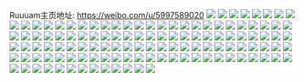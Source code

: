 Ruuuam主页地址: https://weibo.com/u/5997589020 
![](https://wx4.sinaimg.cn/mw2000/006xTgSMly1h90b8ctqfxj30zo2564qq.jpg) 
![](https://wx4.sinaimg.cn/mw2000/006xTgSMly1h8yuiz3afmj30zo2564qq.jpg) 
![](https://wx4.sinaimg.cn/mw2000/006xTgSMly1h8yr7iykxcj30zo256hdt.jpg) 
![](https://wx4.sinaimg.cn/mw2000/006xTgSMly1h8yr3rf1ibj30zo256u0x.jpg) 
![](https://wx4.sinaimg.cn/mw2000/006xTgSMly1h8yl4sqqguj30ma0hs760.jpg) 
![](https://wx4.sinaimg.cn/mw2000/006xTgSMly1h8v5n4u4fyj30hs0jp404.jpg) 
![](https://wx4.sinaimg.cn/mw2000/006xTgSMly1h8v2qy4eoij30tu13uwmo.jpg) 
![](https://wx4.sinaimg.cn/mw2000/006xTgSMly1h8u9dxgs64j30zo256kjl.jpg) 
![](https://wx4.sinaimg.cn/mw2000/006xTgSMly1h8stxmd9dxj30u015lqfi.jpg) 
![](https://wx4.sinaimg.cn/mw2000/006xTgSMly1h8ssphx9ckj30zo0mp41i.jpg) 
![](https://wx4.sinaimg.cn/mw2000/006xTgSMly1h8r69haeivj32c0340npf.jpg) 
![](https://wx4.sinaimg.cn/mw2000/006xTgSMly1h8mycx47b6j30zo18wqfx.jpg) 
![](https://wx4.sinaimg.cn/mw2000/006xTgSMly1h8mawgza4kj30zo25618t.jpg) 
![](https://wx4.sinaimg.cn/mw2000/006xTgSMly1h8maz6ch5dj30tu13uq98.jpg) 
![](https://wx4.sinaimg.cn/mw2000/006xTgSMly1h8hr6hlp83j30zo2564qq.jpg) 
![](https://wx4.sinaimg.cn/mw2000/006xTgSMly1h8hr6cxdypj30zo2567wh.jpg) 
![](https://wx4.sinaimg.cn/mw2000/006xTgSMly1h8hot4s03ij30hk0be74i.jpg) 
![](https://wx4.sinaimg.cn/mw2000/006xTgSMly1h8goa28hwbj30zo256x6p.jpg) 
![](https://wx4.sinaimg.cn/mw2000/006xTgSMly1h8d6a5bwbrj30zo0qo0w1.jpg) 
![](https://wx4.sinaimg.cn/mw2000/006xTgSMly1h8d49ubantj30zo0lt40i.jpg) 
![](https://wx4.sinaimg.cn/mw2000/006xTgSMly1h8d46sat3yj30zo0k4tat.jpg) 
![](https://wx4.sinaimg.cn/mw2000/006xTgSMly1h8cwukl31hj30u00q07b8.jpg) 
![](https://wx4.sinaimg.cn/mw2000/006xTgSMly1h8cwuw2jhfj30eh05rmxg.jpg) 
![](https://wx4.sinaimg.cn/mw2000/006xTgSMly1h867xxsq2sj30zo1giazt.jpg) 
![](https://wx4.sinaimg.cn/mw2000/006xTgSMly1h867tn4is4j30gz07zta8.jpg) 
![](https://wx4.sinaimg.cn/mw2000/006xTgSMly1h83xfrqkjpj30m31287c9.jpg) 
![](https://wx4.sinaimg.cn/mw2000/006xTgSMly1h82wlrsngnj30sg0sg0xa.jpg) 
![](https://wx4.sinaimg.cn/mw2000/006xTgSMly1h7yr9l6wx3j30zo2561ky.jpg) 
![](https://wx4.sinaimg.cn/mw2000/006xTgSMly1h7xqurhaz9j30ga0gawg7.jpg) 
![](https://wx4.sinaimg.cn/mw2000/006xTgSMly1h7xqr5nfflj30vt0eygof.jpg) 
![](https://wx4.sinaimg.cn/mw2000/006xTgSMly1h7ue1pymzwj30u01swgwj.jpg) 
![](https://wx4.sinaimg.cn/mw2000/006xTgSMly1h7rlzyd8jyj30tu13uwjt.jpg) 
![](https://wx4.sinaimg.cn/mw2000/006xTgSMly1h7ik6jaegoj30pe09qgob.jpg) 
![](https://wx4.sinaimg.cn/mw2000/006xTgSMly1h7dpeo0u83j32c0340hdu.jpg) 
![](https://wx4.sinaimg.cn/mw2000/006xTgSMly1h7d43gupztj30zo1c2dt7.jpg) 
![](https://wx4.sinaimg.cn/mw2000/006xTgSMly1h6rwe8qmixj30zo1qrmyh.jpg) 
![](https://wx4.sinaimg.cn/mw2000/006xTgSMly1h6mgcl3j0vj30rs0rs435.jpg) 
![](https://wx4.sinaimg.cn/mw2000/006xTgSMly1h6fa2yeiprj30u01sw115.jpg) 
![](https://wx4.sinaimg.cn/mw2000/006xTgSMly1h6dgqyq4dbj30zo256trw.jpg) 
![](https://wx4.sinaimg.cn/mw2000/006xTgSMly1h6c8l6znkfj30zo0hujtd.jpg) 
![](https://wx4.sinaimg.cn/mw2000/006xTgSMly1h6ayan2wodj30u00pj77b.jpg) 
![](https://wx4.sinaimg.cn/mw2000/006xTgSMly1h68kly3766j30of0k9q3w.jpg) 
![](https://wx4.sinaimg.cn/mw2000/006xTgSMly1h68kkle217j30zo0kmwfs.jpg) 
![](https://wx4.sinaimg.cn/mw2000/006xTgSMly1h66mhi7c7zj30na05074l.jpg) 
![](https://wx4.sinaimg.cn/mw2000/006xTgSMly1h669d7l1j2j30zo256di7.jpg) 
![](https://wx4.sinaimg.cn/mw2000/006xTgSMly1h65ykz8803j30u01fmtcj.jpg) 
![](https://wx4.sinaimg.cn/mw2000/006xTgSMly1h62jniic52j30mi09ejt3.jpg) 
![](https://wx4.sinaimg.cn/mw2000/006xTgSMly1h62j8vn1ynj32c0340u0x.jpg) 
![](https://wx4.sinaimg.cn/mw2000/006xTgSMly1h61hkgm703j30u01g6grq.jpg) 
![](https://wx4.sinaimg.cn/mw2000/006xTgSMly1h5ycr4z1uqj33402c0e81.jpg) 
![](https://wx4.sinaimg.cn/mw2000/006xTgSMly1h5sm5562c1j30u01sxtcf.jpg) 
![](https://wx4.sinaimg.cn/mw2000/006xTgSMly1h5q91krqwuj30u017ijyi.jpg) 
![](https://wx4.sinaimg.cn/mw2000/006xTgSMly1h5oijsv7c8j30zo0qd76j.jpg) 
![](https://wx4.sinaimg.cn/mw2000/006xTgSMly1h5mtcn6oxbj30jd0573z1.jpg) 
![](https://wx4.sinaimg.cn/mw2000/006xTgSMly1h5mljt7bvgj30u01sxn4r.jpg) 
![](https://wx4.sinaimg.cn/mw2000/006xTgSMly1h5l0fd89gcj30zo149142.jpg) 
![](https://wx4.sinaimg.cn/mw2000/006xTgSMly1h5jvkxk1gkj30c80egjt5.jpg) 
![](https://wx4.sinaimg.cn/mw2000/006xTgSMly1h5h0hjkeaij30u018647k.jpg) 
![](https://wx4.sinaimg.cn/mw2000/006xTgSMly1h5fz5pxropj30u0140ag5.jpg) 
![](https://wx4.sinaimg.cn/mw2000/006xTgSMly1h5fbu3nezfj30wh0tdjuk.jpg) 
![](https://wx4.sinaimg.cn/mw2000/006xTgSMly1h5epus5c4dj30u01sx7fx.jpg) 
![](https://wx4.sinaimg.cn/mw2000/006xTgSMly1h5epupce0qj30u01sxgx5.jpg) 
![](https://wx4.sinaimg.cn/mw2000/006xTgSMly1h5eb1eutpuj32c03404qq.jpg) 
![](https://wx4.sinaimg.cn/mw2000/006xTgSMly1h58jnki6ofj30u01c7go5.jpg) 
![](https://wx4.sinaimg.cn/mw2000/006xTgSMly1h58eokbw5jj32c03404qr.jpg) 
![](https://wx4.sinaimg.cn/mw2000/006xTgSMly1h565q6t02sj30u014043o.jpg) 
![](https://wx4.sinaimg.cn/mw2000/006xTgSMly1h538ph6mexj30u0140n3w.jpg) 
![](https://wx4.sinaimg.cn/mw2000/006xTgSMly1h534ppf7woj30u0145dk0.jpg) 
![](https://wx4.sinaimg.cn/mw2000/006xTgSMly1h50uywg6o3j30u01sxwl3.jpg) 
![](https://wx4.sinaimg.cn/mw2000/006xTgSMly1h50fltemrrj30u0141wlc.jpg) 
![](https://wx4.sinaimg.cn/mw2000/006xTgSMly1h4zqo5nc76j30u0140wmi.jpg) 
![](https://wx4.sinaimg.cn/mw2000/006xTgSMly1h4yhwzf3b6j30u01sxaf6.jpg) 
![](https://wx4.sinaimg.cn/mw2000/006xTgSMly1h4yenspt47j30u01sxgu2.jpg) 
![](https://wx4.sinaimg.cn/mw2000/006xTgSMly1h4yenvem0kj30u01400yr.jpg) 
![](https://wx4.sinaimg.cn/mw2000/006xTgSMly1h4yenw884uj31400u0tco.jpg) 
![](https://wx4.sinaimg.cn/mw2000/006xTgSMly1h4yeo8irqlj30u01sx42r.jpg) 
![](https://wx4.sinaimg.cn/mw2000/006xTgSMly1h4xc1xdn5hj30zo2564qp.jpg) 
![](https://wx4.sinaimg.cn/mw2000/006xTgSMly1h4x9u495s8j30u0140q7u.jpg) 
![](https://wx4.sinaimg.cn/mw2000/006xTgSMly1h4x07zx5n2j30u00xt449.jpg) 
![](https://wx4.sinaimg.cn/mw2000/006xTgSMly1h4vkmqptxvj30zo0pawi8.jpg) 
![](https://wx4.sinaimg.cn/mw2000/006xTgSMly1h4pc2nm6msj30u01sxadj.jpg) 
![](https://wx4.sinaimg.cn/mw2000/006xTgSMly1h4nt71c9cij30u01sx46g.jpg) 
![](https://wx4.sinaimg.cn/mw2000/006xTgSMly1h4korivwinj30py0hggnk.jpg) 
![](https://wx4.sinaimg.cn/mw2000/006xTgSMly1h4kldr8adej30u01sxwim.jpg) 
![](https://wx4.sinaimg.cn/mw2000/006xTgSMly1h4kdhbo79wj30u0140grq.jpg) 
![](https://wx4.sinaimg.cn/mw2000/006xTgSMly1h4ivnhey5oj30u014010w.jpg) 
![](https://wx4.sinaimg.cn/mw2000/006xTgSMly1h4i7iabs41j30u01sxthl.jpg) 
![](https://wx4.sinaimg.cn/mw2000/006xTgSMly1h4hve3usuxj30u01sxdl8.jpg) 
![](https://wx4.sinaimg.cn/mw2000/006xTgSMly1h4hvcv88vuj30u00b00ui.jpg) 
![](https://wx4.sinaimg.cn/mw2000/006xTgSMly1h4htxvl0agj30u01sxdqs.jpg) 
![](https://wx4.sinaimg.cn/mw2000/006xTgSMly1h4hsojlweuj30sg0sgdi5.jpg) 
![](https://wx4.sinaimg.cn/mw2000/006xTgSMly1h4g5eap6e0j30u01400zj.jpg) 
![](https://wx4.sinaimg.cn/mw2000/006xTgSMly1h4fwsh932kj30f30uumzg.jpg) 
![](https://wx4.sinaimg.cn/mw2000/006xTgSMly1h4fwkcztvaj30u01sx43u.jpg) 
![](https://wx4.sinaimg.cn/mw2000/006xTgSMly1h4efqec16ij30u00u00u2.jpg) 
![](https://wx4.sinaimg.cn/mw2000/006xTgSMly1h4cjd3snsjj30u01sxn38.jpg) 
![](https://wx4.sinaimg.cn/mw2000/006xTgSMly1h4a3lzikr9j31400u0497.jpg) 
![](https://wx4.sinaimg.cn/mw2000/006xTgSMly1h47y8s8w90j30zo0olk11.jpg) 
![](https://wx4.sinaimg.cn/mw2000/006xTgSMly1h47y8skewaj30zo0pttit.jpg) 
![](https://wx4.sinaimg.cn/mw2000/006xTgSMly1h47y3ok5z6j30zo0o8tjs.jpg) 
![](https://wx4.sinaimg.cn/mw2000/006xTgSMly1h45qi4leuej3070070t8t.jpg) 
![](https://wx4.sinaimg.cn/mw2000/006xTgSMly1h45mavfjopj30u00u077c.jpg) 
![](https://wx4.sinaimg.cn/mw2000/006xTgSMly1h4561hodb8j30ne0hhdi9.jpg) 
![](https://wx4.sinaimg.cn/mw2000/006xTgSMly1h4561i017ij30n70jpq5l.jpg) 
![](https://wx4.sinaimg.cn/mw2000/006xTgSMly1h44jzh7m0hj30n00n0dgc.jpg) 
![](https://wx4.sinaimg.cn/mw2000/006xTgSMly1h4473jo374j31sx0u04c2.jpg) 
![](https://wx4.sinaimg.cn/mw2000/006xTgSMly1h43eivrtuwj31400u0ahq.jpg) 
![](https://wx4.sinaimg.cn/mw2000/006xTgSMly1h43eixebnwj30u0140dpz.jpg) 
![](https://wx4.sinaimg.cn/mw2000/006xTgSMly1h43eiviijmj30u01400y9.jpg) 
![](https://wx4.sinaimg.cn/mw2000/006xTgSMly1h43eix3h3xj30u013pn4g.jpg) 
![](https://wx4.sinaimg.cn/mw2000/006xTgSMly1h43eiwnyc1j30u014043n.jpg) 
![](https://wx4.sinaimg.cn/mw2000/006xTgSMly1h43eiw1ev0j30u0140gtk.jpg) 
![](https://wx4.sinaimg.cn/mw2000/006xTgSMly1h43bw3pk80j30u00vz412.jpg) 
![](https://wx4.sinaimg.cn/mw2000/006xTgSMly1h42ytgjmzxj30u01hctfk.jpg) 
![](https://wx4.sinaimg.cn/mw2000/006xTgSMly1h421wudekdj30u01i8gp9.jpg) 
![](https://wx4.sinaimg.cn/mw2000/006xTgSMly1h41wra4x5qj30sv0r7wgt.jpg) 
![](https://wx4.sinaimg.cn/mw2000/006xTgSMly1h3ystl6opjj30qo0qodjb.jpg) 
![](https://wx4.sinaimg.cn/mw2000/006xTgSMly1gndgydm98jj30u0140aev.jpg) 
![](https://wx4.sinaimg.cn/mw2000/006xTgSMly1gndgyenvpjj30u00u0n8f.jpg) 
![](https://wx4.sinaimg.cn/mw2000/006xTgSMly1gndgyf4z7gj30u00u0q68.jpg) 
![](https://wx4.sinaimg.cn/mw2000/006xTgSMly1gndgyeafuxj30u0140afp.jpg) 
